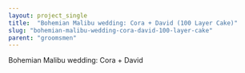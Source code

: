 ```yaml
---
layout: project_single
title:  "Bohemian Malibu wedding: Cora + David (100 Layer Cake)"
slug: "bohemian-malibu-wedding-cora-david-100-layer-cake"
parent: "groomsmen"
---
```

Bohemian Malibu wedding: Cora + David
